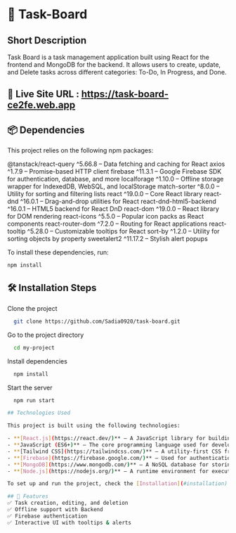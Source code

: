# 📝 Task-Board

## Short Description
Task Board is a task management application built using React for the frontend and MongoDB for the backend. It allows users to create, update, and Delete tasks across different categories: To-Do, In Progress, and Done.

## 🚀 Live Site URL : https://task-board-ce2fe.web.app

## 📦 Dependencies

This project relies on the following npm packages:

@tanstack/react-query ^5.66.8 – Data fetching and caching for React
axios ^1.7.9 – Promise-based HTTP client
firebase ^11.3.1 – Google Firebase SDK for authentication, database, and more
localforage ^1.10.0 – Offline storage wrapper for IndexedDB, WebSQL, and localStorage
match-sorter ^8.0.0 – Utility for sorting and filtering lists
react ^19.0.0 – Core React library
react-dnd ^16.0.1 – Drag-and-drop utilities for React
react-dnd-html5-backend ^16.0.1 – HTML5 backend for React DnD
react-dom ^19.0.0 – React library for DOM rendering
react-icons ^5.5.0 – Popular icon packs as React components
react-router-dom ^7.2.0 – Routing for React applications
react-tooltip ^5.28.0 – Customizable tooltips for React
sort-by ^1.2.0 – Utility for sorting objects by property
sweetalert2 ^11.17.2 – Stylish alert popups

To install these dependencies, run:

```sh
npm install
```

## 🛠 Installation Steps

Clone the project

```bash
  git clone https://github.com/Sadia0920/task-board.git
```

Go to the project directory

```bash
  cd my-project
```

Install dependencies

```bash
  npm install
```

Start the server

```bash
  npm run start

## Technologies Used 

This project is built using the following technologies:

- **[React.js](https://react.dev/)** – A JavaScript library for building interactive user interfaces.  
- **JavaScript (ES6+)** – The core programming language used for development.  
- **[Tailwind CSS](https://tailwindcss.com/)** – A utility-first CSS framework for fast and responsive UI design.  
- **[Firebase](https://firebase.google.com/)** – Used for authentication, real-time database, and cloud storage.  
- **[MongoDB](https://www.mongodb.com/)** – A NoSQL database for storing and managing data efficiently.  
- **[Node.js](https://nodejs.org/)** – A runtime environment for executing JavaScript code on the server.  

To set up and run the project, check the [Installation](#installation) section.

## 📌 Features
✅ Task creation, editing, and deletion
✅ Offline support with Backend
✅ Firebase authentication
✅ Interactive UI with tooltips & alerts
